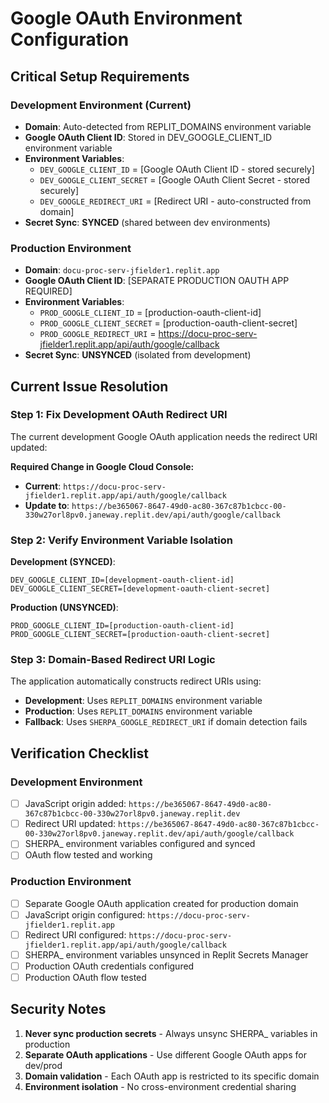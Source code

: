# Google OAuth Environment Configuration

## Critical Setup Requirements

### Development Environment (Current)
- **Domain**: Auto-detected from REPLIT_DOMAINS environment variable
- **Google OAuth Client ID**: Stored in DEV_GOOGLE_CLIENT_ID environment variable
- **Environment Variables**: 
  - `DEV_GOOGLE_CLIENT_ID` = [Google OAuth Client ID - stored securely]
  - `DEV_GOOGLE_CLIENT_SECRET` = [Google OAuth Client Secret - stored securely] 
  - `DEV_GOOGLE_REDIRECT_URI` = [Redirect URI - auto-constructed from domain]
- **Secret Sync**: **SYNCED** (shared between dev environments)

### Production Environment
- **Domain**: `docu-proc-serv-jfielder1.replit.app`
- **Google OAuth Client ID**: [SEPARATE PRODUCTION OAUTH APP REQUIRED]
- **Environment Variables**:
  - `PROD_GOOGLE_CLIENT_ID` = [production-oauth-client-id]
  - `PROD_GOOGLE_CLIENT_SECRET` = [production-oauth-client-secret]
  - `PROD_GOOGLE_REDIRECT_URI` = https://docu-proc-serv-jfielder1.replit.app/api/auth/google/callback
- **Secret Sync**: **UNSYNCED** (isolated from development)

## Current Issue Resolution

### Step 1: Fix Development OAuth Redirect URI
The current development Google OAuth application needs the redirect URI updated:

**Required Change in Google Cloud Console:**
- **Current**: `https://docu-proc-serv-jfielder1.replit.app/api/auth/google/callback`
- **Update to**: `https://be365067-8647-49d0-ac80-367c87b1cbcc-00-330w27orl8pv0.janeway.replit.dev/api/auth/google/callback`

### Step 2: Verify Environment Variable Isolation
**Development (SYNCED)**:
```
DEV_GOOGLE_CLIENT_ID=[development-oauth-client-id]
DEV_GOOGLE_CLIENT_SECRET=[development-oauth-client-secret]
```

**Production (UNSYNCED)**:
```
PROD_GOOGLE_CLIENT_ID=[production-oauth-client-id]
PROD_GOOGLE_CLIENT_SECRET=[production-oauth-client-secret]
```

### Step 3: Domain-Based Redirect URI Logic
The application automatically constructs redirect URIs using:
- **Development**: Uses `REPLIT_DOMAINS` environment variable
- **Production**: Uses `REPLIT_DOMAINS` environment variable
- **Fallback**: Uses `SHERPA_GOOGLE_REDIRECT_URI` if domain detection fails

## Verification Checklist

### Development Environment
- [ ] JavaScript origin added: `https://be365067-8647-49d0-ac80-367c87b1cbcc-00-330w27orl8pv0.janeway.replit.dev`
- [ ] Redirect URI updated: `https://be365067-8647-49d0-ac80-367c87b1cbcc-00-330w27orl8pv0.janeway.replit.dev/api/auth/google/callback`
- [ ] SHERPA_ environment variables configured and synced
- [ ] OAuth flow tested and working

### Production Environment  
- [ ] Separate Google OAuth application created for production domain
- [ ] JavaScript origin configured: `https://docu-proc-serv-jfielder1.replit.app`
- [ ] Redirect URI configured: `https://docu-proc-serv-jfielder1.replit.app/api/auth/google/callback`
- [ ] SHERPA_ environment variables unsynced in Replit Secrets Manager
- [ ] Production OAuth credentials configured
- [ ] Production OAuth flow tested

## Security Notes

1. **Never sync production secrets** - Always unsync SHERPA_ variables in production
2. **Separate OAuth applications** - Use different Google OAuth apps for dev/prod
3. **Domain validation** - Each OAuth app is restricted to its specific domain
4. **Environment isolation** - No cross-environment credential sharing